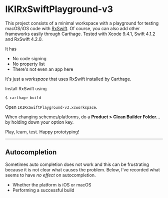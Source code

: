 # IKIRxSwiftPlayground-v3

This project consists of a minimal workspace with a playground for testing macOS/iOS code with [RxSwift](https://github.com/ReactiveX/RxSwift).
Of course, you can also add other frameworks easily through Carthage.
Tested with Xcode 9.4.1, Swift 4.1.2 and RxSwift 4.2.0.

It has

* No code signing
* No property list
* There's not even an app here

It's just a _workspace_ that uses RxSwift installed by Carthage.

Install RxSwift using

    $ carthage build

Open `IKIRxSwiftPlayground-v3.xcworkspace`.

When changing schemes/platforms, do a **Product > Clean Builder Folder…** by holding down your option key.

Play, learn, test. Happy prototyping!

---

## Autocompletion

Sometimes auto completion does not work and this can be frustrating because it is not clear what causes the problem. Below, I've recorded what seems to have _no effect_ on autocompletion.

* Whether the platform is iOS or macOS
* Performing a successful build
